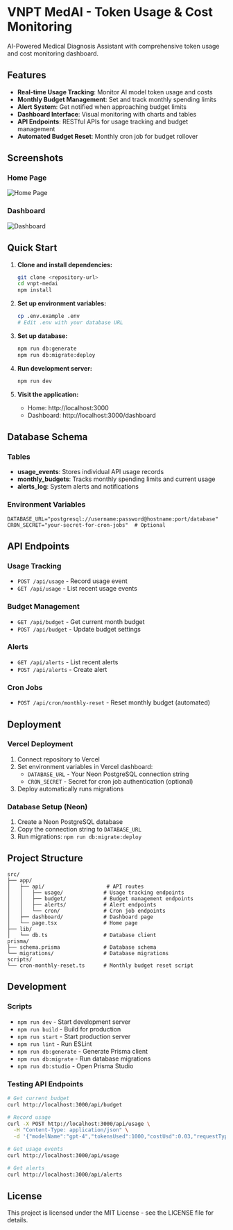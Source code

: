 # VNPT MedAI - Token Usage & Cost Monitoring

AI-Powered Medical Diagnosis Assistant with comprehensive token usage and cost monitoring dashboard.

## Features

- **Real-time Usage Tracking**: Monitor AI model token usage and costs
- **Monthly Budget Management**: Set and track monthly spending limits
- **Alert System**: Get notified when approaching budget limits
- **Dashboard Interface**: Visual monitoring with charts and tables
- **API Endpoints**: RESTful APIs for usage tracking and budget management
- **Automated Budget Reset**: Monthly cron job for budget rollover

## Screenshots

### Home Page
![Home Page](https://github.com/user-attachments/assets/1498625f-678b-42e7-87ff-6f23f428e695)

### Dashboard
![Dashboard](https://github.com/user-attachments/assets/a79cec55-0fb1-40a1-bd98-241ce2f9693f)

## Quick Start

1. **Clone and install dependencies:**
   ```bash
   git clone <repository-url>
   cd vnpt-medai
   npm install
   ```

2. **Set up environment variables:**
   ```bash
   cp .env.example .env
   # Edit .env with your database URL
   ```

3. **Set up database:**
   ```bash
   npm run db:generate
   npm run db:migrate:deploy
   ```

4. **Run development server:**
   ```bash
   npm run dev
   ```

5. **Visit the application:**
   - Home: http://localhost:3000
   - Dashboard: http://localhost:3000/dashboard

## Database Schema

### Tables

- **usage_events**: Stores individual API usage records
- **monthly_budgets**: Tracks monthly spending limits and current usage
- **alerts_log**: System alerts and notifications

### Environment Variables

```env
DATABASE_URL="postgresql://username:password@hostname:port/database"
CRON_SECRET="your-secret-for-cron-jobs"  # Optional
```

## API Endpoints

### Usage Tracking
- `POST /api/usage` - Record usage event
- `GET /api/usage` - List recent usage events

### Budget Management
- `GET /api/budget` - Get current month budget
- `POST /api/budget` - Update budget settings

### Alerts
- `GET /api/alerts` - List recent alerts
- `POST /api/alerts` - Create alert

### Cron Jobs
- `POST /api/cron/monthly-reset` - Reset monthly budget (automated)

## Deployment

### Vercel Deployment

1. Connect repository to Vercel
2. Set environment variables in Vercel dashboard:
   - `DATABASE_URL` - Your Neon PostgreSQL connection string
   - `CRON_SECRET` - Secret for cron job authentication (optional)
3. Deploy automatically runs migrations

### Database Setup (Neon)

1. Create a Neon PostgreSQL database
2. Copy the connection string to `DATABASE_URL`
3. Run migrations: `npm run db:migrate:deploy`

## Project Structure

```
src/
├── app/
│   ├── api/                    # API routes
│   │   ├── usage/             # Usage tracking endpoints
│   │   ├── budget/            # Budget management endpoints
│   │   ├── alerts/            # Alert endpoints
│   │   └── cron/              # Cron job endpoints
│   ├── dashboard/             # Dashboard page
│   └── page.tsx               # Home page
├── lib/
│   └── db.ts                  # Database client
prisma/
├── schema.prisma              # Database schema
└── migrations/                # Database migrations
scripts/
└── cron-monthly-reset.ts      # Monthly budget reset script
```

## Development

### Scripts

- `npm run dev` - Start development server
- `npm run build` - Build for production
- `npm run start` - Start production server
- `npm run lint` - Run ESLint
- `npm run db:generate` - Generate Prisma client
- `npm run db:migrate` - Run database migrations
- `npm run db:studio` - Open Prisma Studio

### Testing API Endpoints

```bash
# Get current budget
curl http://localhost:3000/api/budget

# Record usage
curl -X POST http://localhost:3000/api/usage \
  -H "Content-Type: application/json" \
  -d '{"modelName":"gpt-4","tokensUsed":1000,"costUsd":0.03,"requestType":"completion"}'

# Get usage events
curl http://localhost:3000/api/usage

# Get alerts
curl http://localhost:3000/api/alerts
```

## License

This project is licensed under the MIT License - see the LICENSE file for details.
